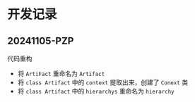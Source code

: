 # 开发记录

## 20241105-PZP

代码重构

- 将 `ArtiFact` 重命名为 `Artifact`
- 将 `class Artifact` 中的 `context` 提取出来，创建了 `Conext` 类
- 将 `class Artifact` 中的 `hierarchys` 重命名为 `hierarchy`